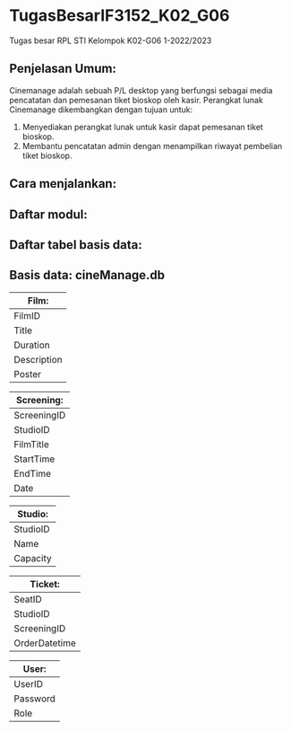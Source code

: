 # TugasBesarIF3152_K02_G06
Tugas besar RPL STI Kelompok K02-G06 1-2022/2023

## Penjelasan Umum:
Cinemanage adalah sebuah P/L desktop yang berfungsi sebagai media pencatatan dan pemesanan tiket bioskop oleh kasir. Perangkat lunak Cinemanage dikembangkan dengan tujuan untuk:
1. Menyediakan perangkat lunak untuk kasir dapat pemesanan tiket bioskop.
2. Membantu pencatatan admin dengan menampilkan riwayat pembelian tiket bioskop.


## Cara menjalankan:

## Daftar modul:

## Daftar tabel basis data:
## Basis data: cineManage.db

| Film:       |
| ----------- |
| FilmID      |
| Title       |
| Duration    |
| Description |
| Poster      |
       
| Screening:  |
| ----------- |
| ScreeningID |
| StudioID    |
| FilmTitle   |
| StartTime   |
| EndTime     |
| Date        |

| Studio:  |
| ---------|
| StudioID |
| Name     |
| Capacity |

| Ticket: 	|
| ------------- |
| SeatID	|
| StudioID	|
| ScreeningID	|
| OrderDatetime |

| User:    |
| ---------|
| UserID   |
| Password |
| Role     |
